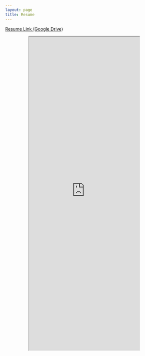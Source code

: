 ```yaml
---
layout: page
title: Resume
---
```


[Resume Link (Google Drive)](https://docs.google.com/document/d/172XB2TpSjRhpYq9VEGWbLgfPXX2EgSD31INKb7qfwVI/edit?usp=sharing)

<p style="text-align:center"><iframe src="https://docs.google.com/document/d/e/2PACX-1vTQGeWiuBrosy4tD2CJTA1XHxOPO65Q4esFXCgZjlUrnlO0jchQ6qukTO5AnFvRrFjaW42gInG4ElYa/pub?embedded=true" width="70%" height="1000"></iframe></p>
